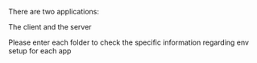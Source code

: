 There are two applications:

The client and the server

Please enter each folder to check the specific information regarding env setup for each app

